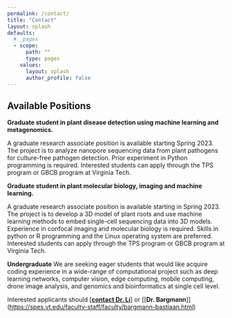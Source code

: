 ```yaml
---
permalink: /contact/
title: "Contact"
layout: splash
defaults:
  # _pages
  - scope:
      path: ""
      type: pages
    values:
      layout: splash
      author_profile: false
---
```


## Available Positions

**Graduate student in plant disease detection using machine learning and metagenomics.**

A graduate research associate position is available starting Spring 2023. The project is to analyze nanopore sequencing data from plant pathogens for culture-free pathogen detection. Prior experiment in Python programming is required. Interested students can apply through the TPS program or GBCB program at Virginia Tech.  

**Graduate student in plant molecular biology, imaging and machine learning.**

A graduate research associate position is available starting in Spring 2023. The project is to develop a 3D model of plant roots and use machine learning methods to embed single-cell sequencing data into 3D models. Experience in confocal imaging and molecular biology is required. Skills in python or R programming and the Linux operating system are preferred. Interested students can apply through the TPS program or GBCB program at Virginia Tech.

**Undergraduate**
We are seeking eager students that would like acquire coding experience in a wide-range of computational project such as deep learning networks, computer vision, edge computing, mobile computing, drone image analysis, and genomics and bioinformatics at single cell level. 

Interested applicants should [[**contact Dr. Li**]](https://spes.vt.edu/faculty-staff/faculty/li-song.html) or [[**Dr. Bargmann**]] (https://spes.vt.edu/faculty-staff/faculty/bargmann-bastiaan.html)

